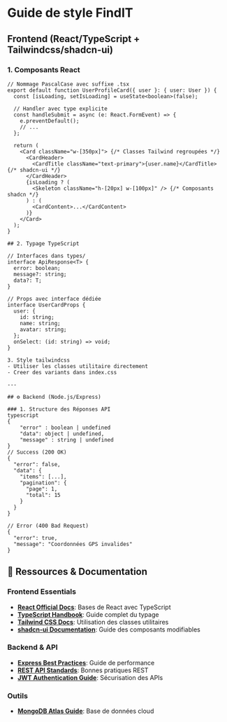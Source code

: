 # Guide de style FindIT

## Frontend (React/TypeScript +  Tailwindcss/shadcn-ui)  

### 1. Composants React
```tsx
// Nommage PascalCase avec suffixe .tsx
export default function UserProfileCard({ user }: { user: User }) {
  const [isLoading, setIsLoading] = useState<boolean>(false);

  // Handler avec type explicite
  const handleSubmit = async (e: React.FormEvent) => {
    e.preventDefault();
    // ...
  };

  return (
    <Card className="w-[350px]"> {/* Classes Tailwind regroupées */}
      <CardHeader>
        <CardTitle className="text-primary">{user.name}</CardTitle> {/* shadcn-ui */}
      </CardHeader>
      {isLoading ? (
        <Skeleton className="h-[20px] w-[100px]" /> {/* Composants shadcn */}
      ) : (
        <CardContent>...</CardContent>
      )}
    </Card>
  );
}

## 2. Typage TypeScript

// Interfaces dans types/
interface ApiResponse<T> {
  error: boolean;
  message?: string;
  data?: T;
}

// Props avec interface dédiée
interface UserCardProps {
  user: {
    id: string;
    name: string;
    avatar: string;
  };
  onSelect: (id: string) => void;
}

3. Style tailwindcss  
- Utiliser les classes utilitaire directement
- Creer des variants dans index.css

---

## ⚙️ Backend (Node.js/Express)

### 1. Structure des Réponses API
typescript
{
    "error" : boolean | undefined
    "data": object | undefined,
    "message" : string | undefined
}
// Success (200 OK)
{
  "error": false,
  "data": {
    "items": [...],
    "pagination": {
      "page": 1,
      "total": 15
    }
  }
}

// Error (400 Bad Request)
{
  "error": true,
  "message": "Coordonnées GPS invalides"
}
```
## 🔗 Ressources & Documentation

### Frontend Essentials
- **[React Official Docs](https://react.dev/learn)**: Bases de React avec TypeScript
- **[TypeScript Handbook](https://www.typescriptlang.org/docs/)**: Guide complet du typage
- **[Tailwind CSS Docs](https://tailwindcss.com/docs/installation)**: Utilisation des classes utilitaires
- **[shadcn-ui Documentation](https://ui.shadcn.com/docs)**: Guide des composants modifiables


### Backend & API
- **[Express Best Practices](https://expressjs.com/en/advanced/best-practice-performance.html)**: Guide de performance
- **[REST API Standards](https://restfulapi.net/)**: Bonnes pratiques REST
- **[JWT Authentication Guide](https://jwt.io/introduction)**: Sécurisation des APIs

### Outils
- **[MongoDB Atlas Guide](https://www.mongodb.com/docs/atlas/)**: Base de données cloud




